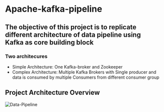 # Apache-kafka-pipeline
## The objective of this project is to replicate different architecture of data pipeline using Kafka as core building block

### Two architecures
* Simple Architecture: One Kafka-broker and Zookeeper
* Complex Architecture: Multiple Kafka Brokers with Single producer and data is consumed by multiple Consumers from different consumer group

## Project Architecture Overview
![Data-Pipeline](https://user-images.githubusercontent.com/45566835/142848124-b0b790f2-a9e3-4f66-8c67-48a166911cba.jpg)
